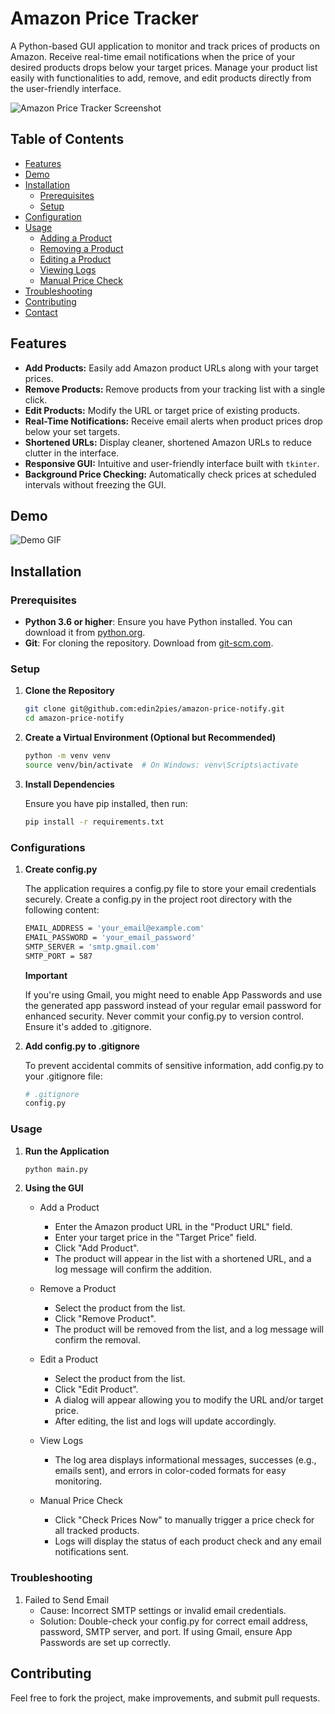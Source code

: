 # Amazon Price Tracker

A Python-based GUI application to monitor and track prices of products on Amazon. Receive real-time email notifications when the price of your desired products drops below your target prices. Manage your product list easily with functionalities to add, remove, and edit products directly from the user-friendly interface.

![Amazon Price Tracker Screenshot](screenshots/screenshot.png) <!-- Replace with your actual screenshot -->

## Table of Contents

- [Features](#features)
- [Demo](#demo)
- [Installation](#installation)
  - [Prerequisites](#prerequisites)
  - [Setup](#setup)
- [Configuration](#configuration)
- [Usage](#usage)
  - [Adding a Product](#adding-a-product)
  - [Removing a Product](#removing-a-product)
  - [Editing a Product](#editing-a-product)
  - [Viewing Logs](#viewing-logs)
  - [Manual Price Check](#manual-price-check)
- [Troubleshooting](#troubleshooting)
- [Contributing](#contributing)
- [Contact](#contact)

## Features

- **Add Products:** Easily add Amazon product URLs along with your target prices.
- **Remove Products:** Remove products from your tracking list with a single click.
- **Edit Products:** Modify the URL or target price of existing products.
- **Real-Time Notifications:** Receive email alerts when product prices drop below your set targets.
- **Shortened URLs:** Display cleaner, shortened Amazon URLs to reduce clutter in the interface.
- **Responsive GUI:** Intuitive and user-friendly interface built with `tkinter`.
- **Background Price Checking:** Automatically check prices at scheduled intervals without freezing the GUI.

## Demo

![Demo GIF](screenshots/demo.gif)

## Installation

### Prerequisites

- **Python 3.6 or higher**: Ensure you have Python installed. You can download it from [python.org](https://www.python.org/downloads/).
- **Git**: For cloning the repository. Download from [git-scm.com](https://git-scm.com/downloads).

### Setup

1. **Clone the Repository**

   ```bash
   git clone git@github.com:edin2pies/amazon-price-notify.git
   cd amazon-price-notify
   ```

2. **Create a Virtual Environment (Optional but Recommended)**

    ```bash
    python -m venv venv
    source venv/bin/activate  # On Windows: venv\Scripts\activate
    ```

3. **Install Dependencies**

    Ensure you have pip installed, then run:
    ```bash
    pip install -r requirements.txt
    ```

### Configurations

1. **Create config.py**

    The application requires a config.py file to store your email credentials securely. Create a config.py in the project root directory with the following content:

    ```bash
    EMAIL_ADDRESS = 'your_email@example.com'
    EMAIL_PASSWORD = 'your_email_password'
    SMTP_SERVER = 'smtp.gmail.com'
    SMTP_PORT = 587
    ```

    **Important**

    If you're using Gmail, you might need to enable App Passwords and use the generated app password instead of your regular email password for enhanced security.
    Never commit your config.py to version control. Ensure it's added to .gitignore.

2. **Add config.py to .gitignore**

    To prevent accidental commits of sensitive information, add config.py to your .gitignore file:
    ```bash
    # .gitignore
    config.py
    ```

### Usage

1. **Run the Application**

    ```bash
    python main.py
    ```

2. **Using the GUI**
    
    - Add a Product
        - Enter the Amazon product URL in the "Product URL" field.
        - Enter your target price in the "Target Price" field.
        - Click "Add Product".
        - The product will appear in the list with a shortened URL, and a log message will confirm the addition.
    
    - Remove a Product
        - Select the product from the list.
        - Click "Remove Product".
        - The product will be removed from the list, and a log message will confirm the removal.

    - Edit a Product
        - Select the product from the list.
        - Click "Edit Product".
        - A dialog will appear allowing you to modify the URL and/or target price.
        - After editing, the list and logs will update accordingly.

    - View Logs
        - The log area displays informational messages, successes (e.g., emails sent), and errors in color-coded formats for easy monitoring.

    - Manual Price Check
        - Click "Check Prices Now" to manually trigger a price check for all tracked products.
        - Logs will display the status of each product check and any email notifications sent.

### Troubleshooting

1. Failed to Send Email
    - Cause: Incorrect SMTP settings or invalid email credentials.
    - Solution: Double-check your config.py for correct email address, password, SMTP server, and port. If using Gmail, ensure App Passwords are set up correctly.

## Contributing

Feel free to fork the project, make improvements, and submit pull requests.